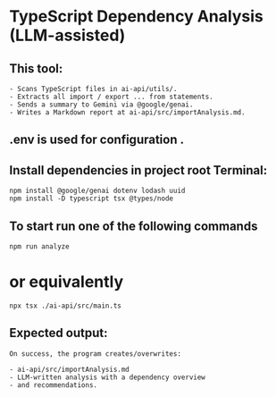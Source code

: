 # TypeScript Dependency Analysis (LLM-assisted)


## This tool:
    - Scans TypeScript files in ai-api/utils/.
    - Extracts all import / export ... from statements.
    - Sends a summary to Gemini via @google/genai.
    - Writes a Markdown report at ai-api/src/importAnalysis.md.

## .env is used for configuration .


## Install dependencies in project root Terminal:

    npm install @google/genai dotenv lodash uuid
    npm install -D typescript tsx @types/node


## To start run one of the following commands

    npm run analyze
    
 # or equivalently
    
    npx tsx ./ai-api/src/main.ts


## Expected output:
    On success, the program creates/overwrites:
    
    - ai-api/src/importAnalysis.md
    - LLM-written analysis with a dependency overview 
    - and recommendations.



